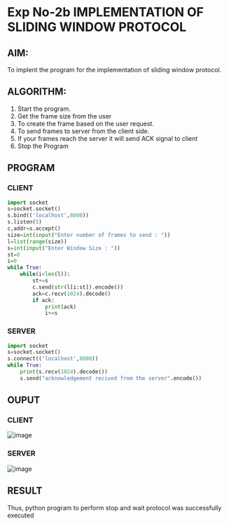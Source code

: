 # Exp No-2b IMPLEMENTATION OF SLIDING WINDOW PROTOCOL
## AIM:
To implent the program for the implementation of sliding window protocol.


## ALGORITHM:
1. Start the program.
2. Get the frame size from the user
3. To create the frame based on the user request.
4. To send frames to server from the client side.
5. If your frames reach the server it will send ACK signal to client
6. Stop the Program
   
## PROGRAM

### CLIENT
```python
import socket
s=socket.socket()
s.bind(('localhost',8000))
s.listen(5)
c,addr=s.accept()
size=int(input("Enter number of frames to send : "))
l=list(range(size))
s=int(input("Enter Window Size : "))
st=0
i=0
while True:
    while(i<len(l)):
        st+=s
        c.send(str(l[i:st]).encode())
        ack=c.recv(1024).decode()
        if ack:
            print(ack)
            i+=s
```
### SERVER
```python
import socket
s=socket.socket()
s.connect(('localhost',8000))
while True:
    print(s.recv(1024).decode())
    s.send("acknowledgement recived from the server".encode())
```





## OUPUT

### CLIENT
![image](https://github.com/Loknaath-sec/2b_SLIDING_WINDOW_PROTOCOL/assets/145742558/3f6047e1-9499-4c6a-8af7-879a6c7fab84)
### SERVER
![image](https://github.com/Loknaath-sec/2b_SLIDING_WINDOW_PROTOCOL/assets/145742558/7e63f072-1be1-4ddc-999b-3a06bc1df7ed)

## RESULT
Thus, python program to perform stop and wait protocol was successfully executed
